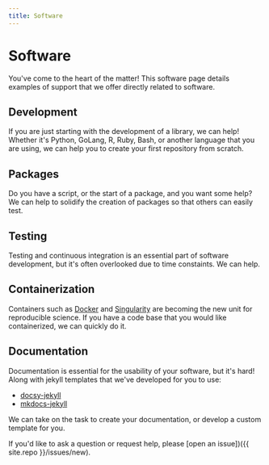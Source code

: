 ```yaml
---
title: Software
---
```


# Software

You've come to the heart of the matter! This software page details examples
of support that we offer directly related to software.

## Development

If you are just starting with the development of a library, we can help! Whether
it's Python, GoLang, R, Ruby, Bash, or another language that you are using, we
can help you to create your first repository from scratch.

## Packages

Do you have a script, or the start of a package, and you want some help? We can
help to solidify the creation of packages so that others can easily test.

## Testing

Testing and continuous integration is an essential part of software development,
but it's often overlooked due to time constaints. We can help.

## Containerization

Containers such as [Docker](https://hub.docker.com/) and 
[Singularity](https://www.sylabs.io/guides/3.0/user-guide/) are becoming the new unit
for reproducible science. If you have a code base that you would like containerized,
we can quickly do it.

## Documentation

Documentation is essential for the usability of your software, but it's hard! 
Along with jekyll templates that we've developed for you to use:

 - [docsy-jekyll](https://vsoch.github.io/docsy-jekyll)
 - [mkdocs-jekyll](https://vsoch.github.io/mkdocs-jekyll)

We can take on the task to create your documentation, or develop a custom template
for you. 

If you'd like to ask a question or request help, please [open an issue])({{ site.repo }}/issues/new).
